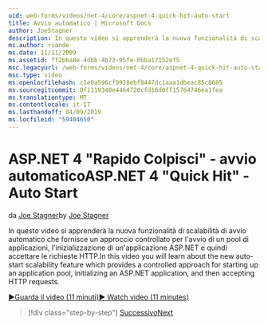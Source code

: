 ```yaml
---
uid: web-forms/videos/net-4/core/aspnet-4-quick-hit-auto-start
title: Avvio automatico | Microsoft Docs
author: JoeStagner
description: In questo video si apprenderà la nuova funzionalità di scalabilità di avvio automatico che fornisce un approccio controllato per l'avvio di un pool di applicazioni, initializ...
ms.author: riande
ms.date: 11/11/2009
ms.assetid: ff2bba8e-4dbb-4b73-95fe-0bba17152ef5
msc.legacyurl: /web-forms/videos/net-4/core/aspnet-4-quick-hit-auto-start
msc.type: video
ms.openlocfilehash: c1e0a596cf9928ebf8447dc1aaa1dbeac85c8605
ms.sourcegitcommit: 0f1119340e4464720cfd16d0ff15764746ea1fea
ms.translationtype: MT
ms.contentlocale: it-IT
ms.lasthandoff: 04/09/2019
ms.locfileid: "59404650"
---
```

# <a name="aspnet-4-quick-hit---auto-start"></a><span data-ttu-id="f3be9-103">ASP.NET 4 "Rapido Colpisci" - avvio automatico</span><span class="sxs-lookup"><span data-stu-id="f3be9-103">ASP.NET 4 "Quick Hit" - Auto Start</span></span>

<span data-ttu-id="f3be9-104">da [Joe Stagner](https://github.com/JoeStagner)</span><span class="sxs-lookup"><span data-stu-id="f3be9-104">by [Joe Stagner](https://github.com/JoeStagner)</span></span>

<span data-ttu-id="f3be9-105">In questo video si apprenderà la nuova funzionalità di scalabilità di avvio automatico che fornisce un approccio controllato per l'avvio di un pool di applicazioni, l'inizializzazione di un'applicazione ASP.NET e quindi accettare le richieste HTTP.</span><span class="sxs-lookup"><span data-stu-id="f3be9-105">In this video you will learn about the new auto-start scalability feature which provides a controlled approach for starting up an application pool, initializing an ASP.NET application, and then accepting HTTP requests.</span></span> 

[<span data-ttu-id="f3be9-106">&#9654;Guarda il video (11 minuti)</span><span class="sxs-lookup"><span data-stu-id="f3be9-106">&#9654; Watch video (11 minutes)</span></span>](https://channel9.msdn.com/Blogs/ASP-NET-Site-Videos/aspnet-4-quick-hit-auto-start)

> [!div class="step-by-step"]
> [<span data-ttu-id="f3be9-107">Successivo</span><span class="sxs-lookup"><span data-stu-id="f3be9-107">Next</span></span>](aspnet-4-quick-hit-clean-webconfig-files.md)
